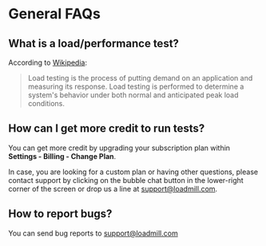 # General FAQs

## What is a load/performance test?

According to [Wikipedia](https://en.wikipedia.org/wiki/Load_testing):

> Load testing is the process of putting demand on an application and measuring its response. Load testing is performed to determine a system's behavior under both normal and anticipated peak load conditions.

## How can I get more credit to run tests?

You can get more credit by upgrading your subscription plan within **Settings - Billing - Change Plan**.

In case, you are looking for a custom plan or having other questions, please contact support by clicking on the bubble chat button in the lower-right corner of the screen or drop us a line at [support@loadmill.com](mailto:support@loadmill.com).

## How to report bugs?

You can send bug reports to [support@loadmill.com](mailto:support@loadmill.com)


